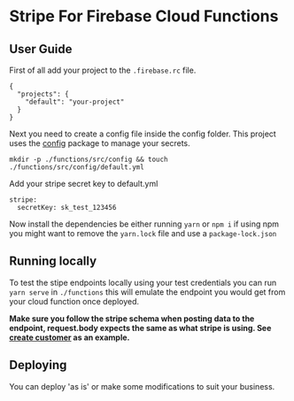 # Stripe For Firebase Cloud Functions

## User Guide

First of all add your project to the `.firebase.rc` file.

```
{
  "projects": {
    "default": "your-project"
  }
}
```

Next you need to create a config file inside the config folder. This project uses the [config](https://www.npmjs.com/package/config) package to manage your secrets.
 
 `mkdir -p ./functions/src/config && touch ./functions/src/config/default.yml`

Add your stripe secret key to default.yml

```
stripe:
  secretKey: sk_test_123456
```

Now install the dependencies be either running `yarn` or `npm i` if using npm you might want to remove the `yarn.lock` file and use a `package-lock.json`

## Running locally

To test the stipe endpoints locally using your test credentials you can run `yarn serve` in `./functions` this will emulate the endpoint you would get from your cloud function once deployed.

__Make sure you follow the stripe schema when posting data to the endpoint, request.body expects the same as what stripe is using. See [create customer](https://stripe.com/docs/api/customers/create?lang=node) as an example.__

## Deploying

You can deploy 'as is' or make some modifications to suit your business.
 